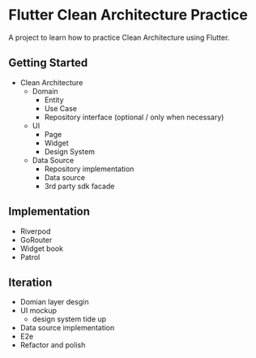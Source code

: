 # Flutter Clean Architecture Practice

A project to learn how to practice Clean Architecture using Flutter.

## Getting Started

- Clean Architecture
    - Domain
        - Entity
        - Use Case
        - Repository interface (optional / only when necessary)
    - UI
        - Page
        - Widget
        - Design System
    - Data Source
        - Repository implementation
        - Data source
        - 3rd party sdk facade


## Implementation
- Riverpod
- GoRouter 
- Widget book
- Patrol

## Iteration
- Domian layer desgin
- UI mockup
    - design system tide up
- Data source implementation
- E2e
- Refactor and polish